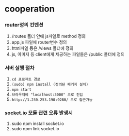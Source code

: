 # cooperation

### router정의 컨벤션
1. /routes 폴더 안에 js파일로 method 정의
2. app.js 파일에 router변수 정의
3. html파일 등은 /views 폴더에 정의
4. js, 이미지 등 client에게 제공하는 파일들은 /public 폴더에 정의

### 서버 실행 절차
1. ```cd 프로젝트 경로```
2. ```(sudo) npm install (정의된 패키지 설치)```
3. ```npm start```
4. ```브라우저에 "localhost:3000" 으로 진입```
5. ```http://1.230.253.190:9280/ 으로 접근가능```


### socket.io 모듈 관련 오류 발생시  
1. sudo npm install socket.io
2. sudo npm link socket.io  